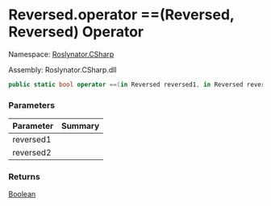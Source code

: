 # Reversed\.operator ==\(Reversed, Reversed\) Operator

Namespace: [Roslynator.CSharp](../../../README.md)

Assembly: Roslynator\.CSharp\.dll

```csharp
public static bool operator ==(in Reversed reversed1, in Reversed reversed2)
```

### Parameters

| Parameter | Summary |
| --------- | ------- |
| reversed1 | |
| reversed2 | |

### Returns

[Boolean](https://docs.microsoft.com/en-us/dotnet/api/system.boolean)


